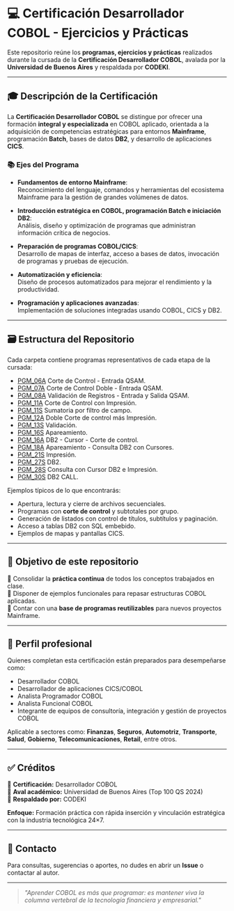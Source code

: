 # 💻 Certificación Desarrollador COBOL - Ejercicios y Prácticas

Este repositorio reúne los **programas, ejercicios y prácticas** realizados durante la cursada de la **Certificación Desarrollador COBOL**, avalada por la **Universidad de Buenos Aires** y respaldada por **CODEKI**.

---

## 🎓 Descripción de la Certificación

La **Certificación Desarrollador COBOL** se distingue por ofrecer una formación **integral y especializada** en COBOL aplicado, orientada a la adquisición de competencias estratégicas para entornos **Mainframe**, programación **Batch**, bases de datos **DB2**, y desarrollo de aplicaciones **CICS**.

### 📚 Ejes del Programa

- **Fundamentos de entorno Mainframe**:  
  Reconocimiento del lenguaje, comandos y herramientas del ecosistema Mainframe para la gestión de grandes volúmenes de datos.

- **Introducción estratégica en COBOL, programación Batch e iniciación DB2**:  
  Análisis, diseño y optimización de programas que administran información crítica de negocios.

- **Preparación de programas COBOL/CICS**:  
  Desarrollo de mapas de interfaz, acceso a bases de datos, invocación de programas y pruebas de ejecución.

- **Automatización y eficiencia**:  
  Diseño de procesos automatizados para mejorar el rendimiento y la productividad.

- **Programación y aplicaciones avanzadas**:  
  Implementación de soluciones integradas usando COBOL, CICS y DB2.


---

## 🗃️ Estructura del Repositorio

Cada carpeta contiene programas representativos de cada etapa de la cursada:


* [PGM_06A](/Programas/PGM_06A/) Corte de Control - Entrada QSAM.
* [PGM_07A](/Programas/PGM_07A/) Corte de Control Doble - Entrada QSAM.
* [PGM_08A](/Programas/PGM_08A/) Validación de Registros - Entrada y Salida QSAM.
* [PGM_11A](/Programas/PGM_11A/) Corte de Control con Impresión.
* [PGM_11S](/Programas/PGM_11S/) Sumatoria por filtro de campo.
* [PGM_12A](/Programas/PGM_12A/) Doble Corte de control más Impresión.
* [PGM_13S](/Programas/PGM_13S/) Validación.
* [PGM_16S](/Programas/PGM_16S/) Apareamiento.
* [PGM_16A](/Programas/PGM_16A/) DB2 - Cursor - Corte de control.
* [PGM_18A](/Programas/PGM_18A/) Apareamiento - Consulta DB2 con Cursores.
* [PGM_21S](/Programas/PGM_21S/) Impresión.
* [PGM_27S](/Programas/PGM_27S/) DB2.
* [PGM_28S](/Programas/PGM_28S/) Consulta con Cursor DB2 e Impresión.
* [PGM_30S](/Programas/PGM_30S/) DB2 CALL.

Ejemplos típicos de lo que encontrarás:
- Apertura, lectura y cierre de archivos secuenciales.
- Programas con **corte de control** y subtotales por grupo.
- Generación de listados con control de títulos, subtítulos y paginación.
- Acceso a tablas DB2 con SQL embebido.
- Ejemplos de mapas y pantallas CICS.

---

## 🧩 Objetivo de este repositorio

📌 Consolidar la **práctica continua** de todos los conceptos trabajados en clase.  
📌 Disponer de ejemplos funcionales para repasar estructuras COBOL aplicadas.  
📌 Contar con una **base de programas reutilizables** para nuevos proyectos Mainframe.

---

## 🚀 Perfil profesional

Quienes completan esta certificación están preparados para desempeñarse como:
- Desarrollador COBOL
- Desarrollador de aplicaciones CICS/COBOL
- Analista Programador COBOL
- Analista Funcional COBOL
- Integrante de equipos de consultoría, integración y gestión de proyectos COBOL

Aplicable a sectores como:
**Finanzas**, **Seguros**, **Automotriz**, **Transporte**, **Salud**, **Gobierno**, **Telecomunicaciones**, **Retail**, entre otros.

---

## ✅ Créditos

📍 **Certificación:** Desarrollador COBOL  
📍 **Aval académico:** Universidad de Buenos Aires (Top 100 QS 2024)  
📍 **Respaldado por:** CODEKI  

**Enfoque:** Formación práctica con rápida inserción y vinculación estratégica con la industria tecnológica 24×7.

---

## 🤝 Contacto

Para consultas, sugerencias o aportes, no dudes en abrir un **Issue** o contactar al autor.

---

> *"Aprender COBOL es más que programar: es mantener viva la columna vertebral de la tecnología financiera y empresarial."*
